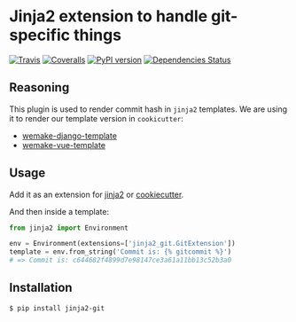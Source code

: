# Jinja2 extension to handle git-specific things

[![Travis](https://travis-ci.org/sobolevn/jinja2-git.svg?branch=master)](https://travis-ci.org/sobolevn/jinja2-git)
[![Coveralls](https://coveralls.io/repos/github/sobolevn/jinja2-git/badge.svg?branch=master)](https://coveralls.io/github/sobolevn/jinja2-git?branch=master)
[![PyPI version](https://badge.fury.io/py/jinja2-git.svg)](http://badge.fury.io/py/jinja2-git)
[![Dependencies Status](https://img.shields.io/pypi/pyversions/jinja2-git.svg)](https://pypi.python.org/pypi/jinja2-git)

## Reasoning

This plugin is used to render commit hash in `jinja2` templates. We are
using it to render our template version in `cookicutter`:

- [wemake-django-template](https://github.com/wemake-services/wemake-django-template)
- [wemake-vue-template](https://github.com/wemake-services/wemake-vue-template)

## Usage

Add it as an extension for
[jinja2](http://jinja.pocoo.org/docs/2.10/extensions/) or
[cookiecutter](http://cookiecutter.readthedocs.io/en/latest/advanced/template_extensions.html).

And then inside a template:

```python
from jinja2 import Environment

env = Environment(extensions=['jinja2_git.GitExtension'])
template = env.from_string('Commit is: {% gitcommit %}')
# => Commit is: c644682f4899d7e98147ce3a61a11bb13c52b3a0
```

## Installation

```bash
$ pip install jinja2-git
```
